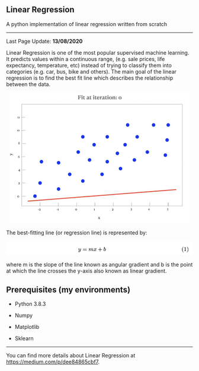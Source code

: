 Linear Regression
---------------------------------------------------

A python implementation of linear regression written from scratch

---------------------------------------------------

Last Page Update: **13/08/2020**


Linear Regression is one of the most popular supervised machine learning. It predicts values within a continuous range, (e.g. sale prices, life expectancy, temperature, etc) instead of trying to classify them into categories (e.g. car, bus, bike and others). The main goal of the linear regression is to find the best fit line which describes the relationship between the data.

<p align="center"><img src="https://raw.githubusercontent.com/carolinepacheco/LinearRegression/master/docs/line_fit.gif" border="0" /></p>


The best-fitting line (or regression line) is represented by:


<p align="center"><img src="https://raw.githubusercontent.com/carolinepacheco/LinearRegression/master/docs/line.png" border="0" /></p>

where m is the slope of the line known as angular gradient and b is the point at which the line crosses the y-axis also known as linear gradient.



## Prerequisites (my environments)
 
 * Python 3.8.3 
 
 * Numpy
 
 * Matplotlib
 
 * Sklearn
 
 
---------------------------------------------------
 
 You can find more details about Linear Regression at https://medium.com/p/dee84865cbf7.
